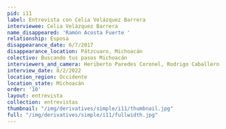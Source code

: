```yaml
---
pid: i11
label: Entrevista con Celia Velázquez Barrera
interviewee: Celia Velázquez Barrera
name_disappeared: 'Ramón Acosta Fuerte '
relationship: Esposa
disappearance_date: 6/7/2017
disappearance_location: Pátzcuaro, Michoacán
colectivo: Buscando tus pasos Michoacán
interviewers_and_camera: Heriberto Paredes Coronel, Rodrigo Caballero
interview_date: 8/2/2022
location_region: Occidente
location_state: Michoacán
order: '10'
layout: entrevista
collection: entrevistas
thumbnail: "/img/derivatives/simple/i11/thumbnail.jpg"
full: "/img/derivatives/simple/i11/fullwidth.jpg"
---
```

